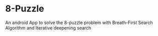 # 8-Puzzle
An android App to solve the 8-puzzle problem with  Breath-First Search Algorithm and Iterative deepening search 

